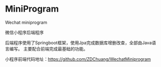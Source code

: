 # MiniProgram
Wechat miniprogram

微信小程序后端程序

后端程序使用了Springboot框架，使用Jpa完成数据库增删改查，全部由Java语言编写。
主要配合前端完成最基础的功能。

小程序前端代码地址：https://github.com/ZDChuang/WechatMiniprogram
